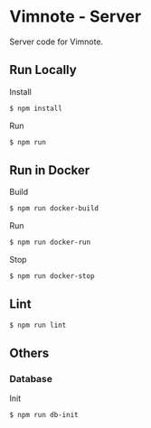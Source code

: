 # Vimnote - Server

Server code for Vimnote.

## Run Locally

Install

```bash
$ npm install
```

Run

```bash
$ npm run
```

## Run in Docker

Build

```bash
$ npm run docker-build
```

Run

```bash
$ npm run docker-run
```

Stop

```bash
$ npm run docker-stop
```

## Lint

```bash
$ npm run lint
```

## Others

### Database

Init

```bash
$ npm run db-init
```
